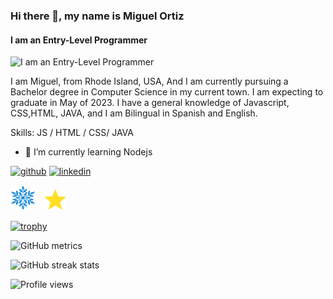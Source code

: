 ### Hi there 👋, my name is Miguel Ortiz
#### I am an Entry-Level Programmer
![I am an Entry-Level Programmer](https://www.canva.com/design/DAFWEyXFu4Y/q4RTaZTx9CZXtcFataOCBw/view?utm_content=DAFWEyXFu4Y&utm_campaign=designshare&utm_medium=link&utm_source=publishsharelink)

I am Miguel, from Rhode Island, USA, And I am currently pursuing a Bachelor degree in Computer Science in my current town. I am expecting to graduate in May of 2023. I have a general knowledge of Javascript, CSS,HTML, JAVA, and I am Bilingual in Spanish and English.

Skills:  JS / HTML / CSS/ JAVA

- 🌱 I’m currently learning Nodejs 


[<img src='[https://cdn.jsdelivr.net/npm/simple-icons@3.0.1/icons/github.svg](https://www.google.com/imgres?imgurl=https%3A%2F%2Fmiuc.org%2Fwp-content%2Fuploads%2F2020%2F08%2F6-Reasons-why-you-should-learn-Programming.png&imgrefurl=https%3A%2F%2Fmiuc.org%2F6-reasons-learn-programming%2F&tbnid=SHWBXxqn74A9DM&vet=12ahUKEwirsp_tuZ38AhWbFlkFHf9hDx0QMygLegUIARD0AQ..i&docid=CkRlGPD3b1vx8M&w=800&h=366&q=programming&ved=2ahUKEwirsp_tuZ38AhWbFlkFHf9hDx0QMygLegUIARD0AQ)' alt='github' height='40'>](https://github.com/miguel-20202)  [<img src='https://cdn.jsdelivr.net/npm/simple-icons@3.0.1/icons/linkedin.svg' alt='linkedin' height='40'>](https://www.linkedin.com/in/https://www.linkedin.com/in/miguel-ortiz-cabrera-30385a1a5/)  

<a href='https://archiveprogram.github.com/'><img src='https://raw.githubusercontent.com/acervenky/animated-github-badges/master/assets/acbadge.gif' width='40' height='40'></a> <a href='https://stars.github.com/'><img src='https://raw.githubusercontent.com/acervenky/animated-github-badges/master/assets/starbadge.gif' width='35' height='35'></a> 

[![trophy](https://github-profile-trophy.vercel.app/?username=miguel-20202)](https://github.com/ryo-ma/github-profile-trophy)

![GitHub metrics](https://metrics.lecoq.io/miguel-20202)  

![GitHub streak stats](https://streak-stats.demolab.com/?user=miguel-20202)  

![Profile views](https://gpvc.arturio.dev/miguel-20202)  
